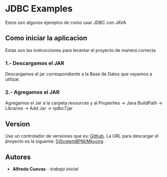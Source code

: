# JDBC Examples

Estos son algunos ejemplos de como usar JDBC con JAVA

## Como iniciar la aplicacion

Estas son las instrucciones para levantar el proyecto de manera correcta


### 1.- Descargamos el JAR 

Descargamos el jar correspondiente a la Base de Datos que vayamos a utilizar.


### 2.- Agregamos el JAR 

Agregamos el Jar a la carpeta resources y al Properties -> Java BuildPath -> Libraries -> Add Jar -> ojdbc7.jar

## Version

Use un controlador de versiones que es: [Github](https://github.com). La URL para descargar el ṕroyecto es la siguente: [DjSystemBPM/Mkyong](https://github.com/DjSystemBPM/Mkyong). 

## Autores

* **Alfredo Cuevas** - *trabajo inicial*